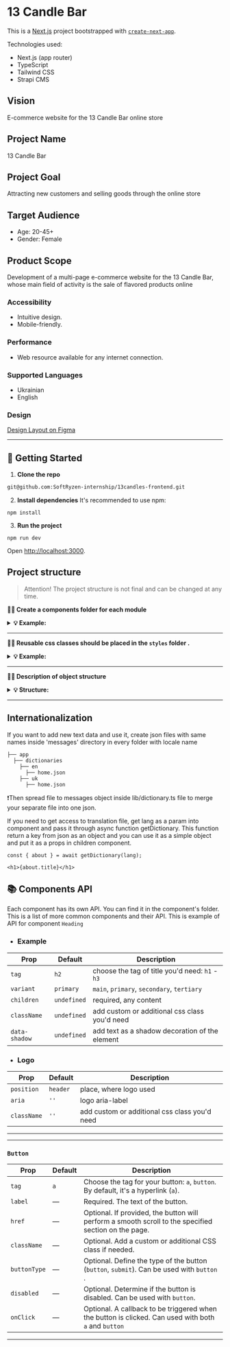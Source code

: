 # 13 Candle Bar

This is a [Next.js](https://nextjs.org/) project bootstrapped with
[`create-next-app`](https://github.com/vercel/next.js/tree/canary/packages/create-next-app).

Technologies used:

- Next.js (app router)
- TypeScript
- Tailwind CSS
- Strapi CMS

## Vision

E-commerce website for the 13 Candle Bar online store

## Project Name

13 Candle Bar

## Project Goal

Attracting new customers and selling goods through the online store

## Target Audience

- Age: 20-45+
- Gender: Female

## Product Scope

Development of a multi-page e-commerce website for the 13 Candle Bar, whose main
field of activity is the sale of flavored products online

### Accessibility

- Intuitive design.
- Mobile-friendly.

### Performance

- Web resource available for any internet connection.

### Supported Languages

- Ukrainian
- English

### Design

[Design Layout on Figma](https://www.figma.com/file/8TJ2ei6yVHA8S8vciTGkmm/13-Candles?node-id=246%3A3772&mode=dev)

---

## 🥁 Getting Started

1. **Clone the repo**

```bash
git@github.com:SoftRyzen-internship/13candles-frontend.git

```

2. **Install dependencies** It's recommended to use npm:

```
npm install
```

3. **Run the project**

```
npm run dev
```

Open [http://localhost:3000](http://localhost:3000).

## Project structure

> Attention! The project structure is not final and can be changed at any time.

**💁‍♀️ Create a components folder for each module**

<details>

<summary><b>💡 Example:</b></summary>

<br/>

```
# ✅ Good

├── layout
    ├── Header
        ├── index.ts
        ├── Header.tsx
    ├── Footer
        ├── index.ts
        ├── Footer.tsx
```

</details>

---

**💁‍♀️ Reusable css classes should be placed in the `styles` folder .**

<details>

<summary><b>💡 Example:</b></summary>

<br/>

```css
/*globals.css */

@layer components {
  .your-class {
    @apply ...;
  }
}
```

</details>

---

**💁‍♀️ Description of object structure**

<details>

<summary><b>💡 Structure: </b></summary>

<br/>

```

|-- components -> folder with pages
  | -- NamePage -> folder with components
    |-- NameComponent -> folders for each component
      |-- NameComponent.tsx -> main component
      |-- NameComponent.module.css -> css styles for component
      |-- index.ts -> file for re-export
      |-- type.ts -> file for type and interface

 |-- components/ui -> folder with reusable components
  |-- NameComponent -> folders for each component
    |-- NameComponent.tsx -> main component
    |-- NameComponent.module.css -> css styles for component
    |-- index.ts -> file for re-export
    |-- type.ts -> file for type and interface

|-- views -> folder with pages
  |--NamePage -> folder with page sections

|-- layout -> components that are used as a main template
|-- app -> pages and routing
|-- public -> static files
|-- styles -> global styles

<!-- You can create these folders already in work -->
|-- data -> data for the project ( from graphql, json, etc.)
|-- hooks -> custom users hooks
|-- utils -> helpers, functions, etc.
```

</details>

---

## Internationalization

If you want to add new text data and use it, create json files with same names
inside 'messages' directory in every folder with locale name

```
├── app
  ├── dictionaries
    ├── en
      ├── home.json
    ├── uk
      ├── home.json
```

❗️Then spread file to messages object inside lib/dictionary.ts file to merge
your separate file into one json.

If you need to get access to translation file, get lang as a param into
component and pass it through async function getDictionary. This function return
a key from json as an object and you can use it as a simple object and put it as
a props in children component.

```
const { about } = await getDictionary(lang);
```

```
<h1>{about.title}</h1>
```

## 📚 Components API

Each component has its own API. You can find it in the component's folder. This
is a list of more common components and their API. This is example of API for
component `Heading`

- ### Example

| Prop          | Default     | Description                                     |
| ------------- | ----------- | ----------------------------------------------- |
| `tag`         | `h2`        | choose the tag of title you'd need: `h1` - `h3` |
| `variant`     | `primary`   | `main`, `primary`, `secondary`, `tertiary`      |
| `children`    | `undefined` | required, any content                           |
| `className`   | `undefined` | add custom or additional css class you'd need   |
| `data-shadow` | `undefined` | add text as a shadow decoration of the element  |

- ### Logo

| Prop        | Default  | Description                                   |
| ----------- | -------- | --------------------------------------------- |
| `position`  | `header` | place, where logo used                        |
| `aria`      | `''`     | logo aria-label                               |
| `className` | `''`     | add custom or additional css class you'd need |

---

---

### `Button`

| Prop         | Default | Description                                                                                          |
| ------------ | ------- | ---------------------------------------------------------------------------------------------------- |
| `tag`        | `a`     | Choose the tag for your button: `a`, `button`. By default, it's a hyperlink (`a`).                   |
| `label`      | —       | Required. The text of the button.                                                                    |
| `href`       | —       | Optional. If provided, the button will perform a smooth scroll to the specified section on the page. |
| `className`  | —       | Optional. Add a custom or additional CSS class if needed.                                            |
| `buttonType` | —       | Optional. Define the type of the button (`button`, `submit`). Can be used with `button` .            |
| `disabled`   | —       | Optional. Determine if the button is disabled. Can be used with `button`.                            |
| `onClick`    | —       | Optional. A callback to be triggered when the button is clicked. Can used with both `a` and `button` |

---
